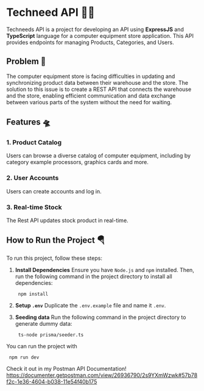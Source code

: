 
# Techneed API 🚀🥶

Techneeds API is a project for developing an API using **ExpressJS** and **TypeScript** language for a computer equipment store application. This API provides endpoints for managing Products, Categories, and Users.

## Problem 🚁

The computer equipment store is facing difficulties in updating and synchronizing product data between their warehouse and the store. The solution to this issue is to create a REST API that connects the warehouse and the store, enabling efficient communication and data exchange between various parts of the system without the need for waiting.

## Features 🛸

### 1. Product Catalog
Users can browse a diverse catalog of computer equipment, including by category example processors, graphics cards and more.

### 2. User Accounts

Users can create accounts and log in.

### 3. Real-time Stock

The Rest API updates stock product in real-time.

## How to Run the Project 🪂

To run this project, follow these steps:

1. **Install Dependencies**
Ensure you have `Node.js` and `npm` installed. Then, run the following command in the project directory to install all dependencies:
	```
	 npm install
2. **Setup `.env`**
	Duplicate the `.env.example` file and name it `.env`.
	
3. **Seeding data**
	Run the following command in the project directory to generate dummy data:
	```
	 ts-node prisma/seeder.ts	 
You can run the project with 
```
 npm run dev
```

Check it out in my Postman API Documentation!
https://documenter.getpostman.com/view/26936790/2s9YXmWzwk#57b78f2c-1e36-4604-b038-11e54f40b175
